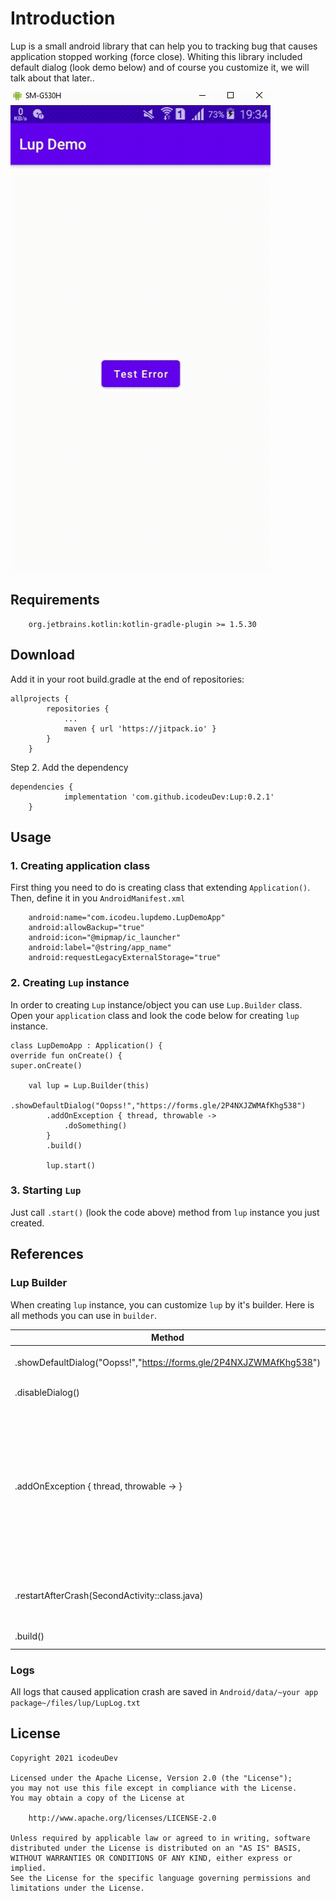 # Introduction

Lup is a small android library that can help you to tracking bug
that causes application stopped working (force close).
Whiting this library included default dialog (look demo below) and of course
you customize it, we will talk about that later..

![demo](https://github.com/icodeuDev/Lup/blob/master/documentation/lup_demo.gif)

## Requirements

```
    org.jetbrains.kotlin:kotlin-gradle-plugin >= 1.5.30
```

## Download

Add it in your root build.gradle at the end of repositories:

```	
allprojects {
		repositories {
			...
			maven { url 'https://jitpack.io' }
		}
	}
```

Step 2. Add the dependency

```	
dependencies {
	        implementation 'com.github.icodeuDev:Lup:0.2.1'
	}
```

## Usage

### 1. Creating application class

First thing you need to do is creating class that extending `Application()`.
Then, define it in you `AndroidManifest.xml` <br>

```    <application
    android:name="com.icodeu.lupdemo.LupDemoApp"
    android:allowBackup="true"
    android:icon="@mipmap/ic_launcher"
    android:label="@string/app_name"
    android:requestLegacyExternalStorage="true"
```

### 2. Creating `Lup` instance

In order to creating `Lup` instance/object you can use `Lup.Builder` class.
Open your `application` class and look the code below for creating `lup` instance.

```  
class LupDemoApp : Application() {
override fun onCreate() {
super.onCreate()

    val lup = Lup.Builder(this)
        .showDefaultDialog("Oopss!","https://forms.gle/2P4NXJZWMAfKhg538")
        .addOnException { thread, throwable ->
            .doSomething()
        }
        .build()

        lup.start()
```

### 3. Starting `Lup`

Just call `.start()` (look the code above) method from `lup` instance you just created.

## References

### Lup Builder

When creating `lup` instance, you can customize `lup` by it's builder.
Here is all methods you can use in `builder`.

| Method | Description |
| --- | --- |
| .showDefaultDialog("Oopss!","https://forms.gle/2P4NXJZWMAfKhg538") | Customize dialog title and report Url |
| .disableDialog() | Disabling default dialog |
| .addOnException { thread, throwable -> } | Add custom exception when `Uncaugh Exception occurs`, you can do anything you want here. *Note :* If error occurs when calling this method using lambda, create `ExceptionHandler` instance and put in the parameter instead. |
| .restartAfterCrash(SecondActivity::class.java) | Restarting application when application force close to given `Activity` |
| .build() | Returning `Lup` instance |

### Logs

All logs that caused application crash are saved in `Android/data/~your app package~/files/lup/LupLog.txt`

## License

```
Copyright 2021 icodeuDev

Licensed under the Apache License, Version 2.0 (the "License");
you may not use this file except in compliance with the License.
You may obtain a copy of the License at

    http://www.apache.org/licenses/LICENSE-2.0

Unless required by applicable law or agreed to in writing, software
distributed under the License is distributed on an "AS IS" BASIS,
WITHOUT WARRANTIES OR CONDITIONS OF ANY KIND, either express or implied.
See the License for the specific language governing permissions and
limitations under the License.
```